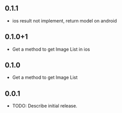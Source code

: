 ## 0.1.1
* ios result not implement, return model on android

## 0.1.0+1
* Get a method to get Image List in ios

## 0.1.0
* Get a method to get Image List

## 0.0.1

* TODO: Describe initial release.
